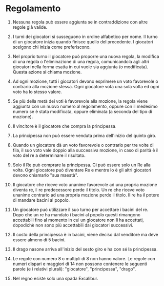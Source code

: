 # Regolamento

1. Nessuna regola può essere aggiunta se in contraddizione con altre regole già valide.

2. I turni dei giocatori si susseguono in ordine alfabetico per nome. Il turno di un giocatore inizia quando finisce quello del precedente. I giocatori scelgono chi inizia come preferiscono.

3. Nel proprio turno il giocatore può proporre una nuova regola, la modifica di una regola o l'eliminazione di una regola, comunicandola agli altri giocatori nella forma esatta in cui vuole sia aggiunta (o modificata). Questa azione si chiama mozione.

4. Ad ogni mozione, tutti i giocatori devono esprimere un voto favorevole o contrario alla mozione stessa. Ogni giocatore vota una sola volta ed ogni voto ha lo stesso valore.

5. Se più della metà dei voti è favorevole alla mozione, la regola viene aggiunta con un nuovo numero al regolamento, oppure con il medesimo numero se è stata modificata, oppure eliminata (a seconda del tipo di mozione).

6. Il vincitore è il giocatore che compra la principessa.

7. La principessa non può essere venduta prima dell'inizio del quinto giro.

8. Quando un giocatore dà un voto favorevole o contrario per tre volte di fila, il suo voto vale doppio alla successiva mozione, in caso di parità è il voto del re a determinare il risultato.

9. Solo il Re può comprare la principessa. Ci può essere solo un Re alla volta. Ogni giocatore può diventare Re e mentre lo è gli altri giocatori devono chiamarlo "sua maestà".

10. Il giocatore che riceve voto unanime favorevole ad una propria mozione diventa re, il re predecessore perde il titolo. Un re che riceve voto unanime contrario ad una propria mozione perde il titolo. Il re ha il potere di mandare bacini al popolo.

11. Un giocatore può utilizzare il suo turno per accettare i bacini del re. Dopo che un re ha mandato i bacini al popolo questi rimangono accettabili fino al momento in cui un giocatore non li ha accettati, dopodichè non sono più accettabili dai giocatori successivi.

12. Il costo della principessa è in bacini, viene deciso dal venditore ma deve essere almeno di 5 bacini.

13. Il drago nasone arriva all'inizio del sesto giro e ha con sé la principessa.

14. Le regole con numero 8 o multipli di 8 non hanno valore. Le regole con numeri dispari e maggiori di 14 non possono contenere le seguenti parole (e i relativi plurali): "giocatore", "principessa", "drago".

15. Nel regno esiste solo una spada Excalibur.

